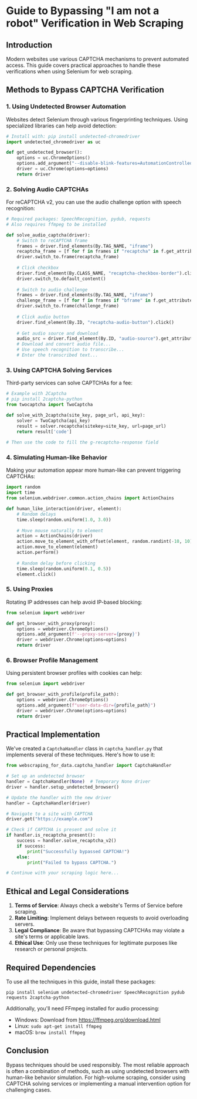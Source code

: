 # Guide to Bypassing "I am not a robot" Verification in Web Scraping

## Introduction

Modern websites use various CAPTCHA mechanisms to prevent automated access. This guide covers practical approaches to handle these verifications when using Selenium for web scraping.

## Methods to Bypass CAPTCHA Verification

### 1. Using Undetected Browser Automation

Websites detect Selenium through various fingerprinting techniques. Using specialized libraries can help avoid detection:

```python
# Install with: pip install undetected-chromedriver
import undetected_chromedriver as uc

def get_undetected_browser():
    options = uc.ChromeOptions()
    options.add_argument("--disable-blink-features=AutomationControlled")
    driver = uc.Chrome(options=options)
    return driver
```

### 2. Solving Audio CAPTCHAs

For reCAPTCHA v2, you can use the audio challenge option with speech recognition:

```python
# Required packages: SpeechRecognition, pydub, requests
# Also requires ffmpeg to be installed

def solve_audio_captcha(driver):
    # Switch to reCAPTCHA frame
    frames = driver.find_elements(By.TAG_NAME, "iframe")
    recaptcha_frame = [f for f in frames if "recaptcha" in f.get_attribute("src")][0]
    driver.switch_to.frame(recaptcha_frame)
    
    # Click checkbox
    driver.find_element(By.CLASS_NAME, "recaptcha-checkbox-border").click()
    driver.switch_to.default_content()
    
    # Switch to audio challenge
    frames = driver.find_elements(By.TAG_NAME, "iframe")
    challenge_frame = [f for f in frames if "bframe" in f.get_attribute("src")][0]
    driver.switch_to.frame(challenge_frame)
    
    # Click audio button
    driver.find_element(By.ID, "recaptcha-audio-button").click()
    
    # Get audio source and download
    audio_src = driver.find_element(By.ID, "audio-source").get_attribute("src")
    # Download and convert audio file...
    # Use speech recognition to transcribe...
    # Enter the transcribed text...
```

### 3. Using CAPTCHA Solving Services

Third-party services can solve CAPTCHAs for a fee:

```python
# Example with 2Captcha
# pip install 2captcha-python
from twocaptcha import TwoCaptcha

def solve_with_2captcha(site_key, page_url, api_key):
    solver = TwoCaptcha(api_key)
    result = solver.recaptcha(sitekey=site_key, url=page_url)
    return result['code']
    
# Then use the code to fill the g-recaptcha-response field
```

### 4. Simulating Human-like Behavior

Making your automation appear more human-like can prevent triggering CAPTCHAs:

```python
import random
import time
from selenium.webdriver.common.action_chains import ActionChains

def human_like_interaction(driver, element):
    # Random delays
    time.sleep(random.uniform(1.0, 3.0))
    
    # Move mouse naturally to element
    action = ActionChains(driver)
    action.move_to_element_with_offset(element, random.randint(-10, 10), random.randint(-10, 10))
    action.move_to_element(element)
    action.perform()
    
    # Random delay before clicking
    time.sleep(random.uniform(0.1, 0.5))
    element.click()
```

### 5. Using Proxies

Rotating IP addresses can help avoid IP-based blocking:

```python
from selenium import webdriver

def get_browser_with_proxy(proxy):
    options = webdriver.ChromeOptions()
    options.add_argument(f'--proxy-server={proxy}')
    driver = webdriver.Chrome(options=options)
    return driver
```

### 6. Browser Profile Management

Using persistent browser profiles with cookies can help:

```python
from selenium import webdriver

def get_browser_with_profile(profile_path):
    options = webdriver.ChromeOptions()
    options.add_argument(f"user-data-dir={profile_path}")
    driver = webdriver.Chrome(options=options)
    return driver
```

## Practical Implementation

We've created a `CaptchaHandler` class in `captcha_handler.py` that implements several of these techniques. Here's how to use it:

```python
from webscraping_for_data.captcha_handler import CaptchaHandler

# Set up an undetected browser
handler = CaptchaHandler(None)  # Temporary None driver
driver = handler.setup_undetected_browser()

# Update the handler with the new driver
handler = CaptchaHandler(driver)

# Navigate to a site with CAPTCHA
driver.get("https://example.com")

# Check if CAPTCHA is present and solve it
if handler.is_recaptcha_present():
    success = handler.solve_recaptcha_v2()
    if success:
        print("Successfully bypassed CAPTCHA!")
    else:
        print("Failed to bypass CAPTCHA.")

# Continue with your scraping logic here...
```

## Ethical and Legal Considerations

1. **Terms of Service**: Always check a website's Terms of Service before scraping.
2. **Rate Limiting**: Implement delays between requests to avoid overloading servers.
3. **Legal Compliance**: Be aware that bypassing CAPTCHAs may violate a site's terms or applicable laws.
4. **Ethical Use**: Only use these techniques for legitimate purposes like research or personal projects.

## Required Dependencies

To use all the techniques in this guide, install these packages:

```
pip install selenium undetected-chromedriver SpeechRecognition pydub requests 2captcha-python
```

Additionally, you'll need FFmpeg installed for audio processing:
- Windows: Download from https://ffmpeg.org/download.html
- Linux: `sudo apt-get install ffmpeg`
- macOS: `brew install ffmpeg`

## Conclusion

Bypass techniques should be used responsibly. The most reliable approach is often a combination of methods, such as using undetected browsers with human-like behavior simulation. For high-volume scraping, consider using CAPTCHA solving services or implementing a manual intervention option for challenging cases.